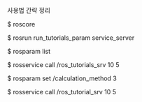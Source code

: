 사용법 간략 정리

$ roscore

$ rosrun run_tutorials_param service_server

$ rosparam list


$ rosservice call /ros_tutorials_srv 10 5

$ rosparam set /calculation_method 3

$ rosservice call /ros_tutorial_srv 10 5
